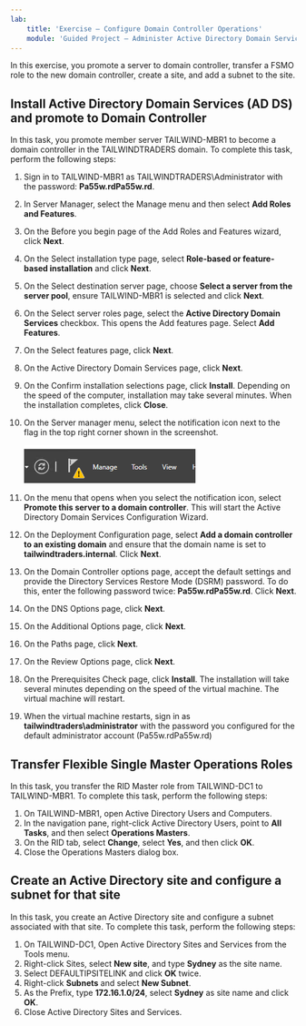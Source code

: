 ```yaml
---
lab:
    title: 'Exercise – Configure Domain Controller Operations'
    module: 'Guided Project – Administer Active Directory Domain Services'
---
```

In this exercise, you promote a server to domain controller, transfer a FSMO role to the new domain controller, create a site, and add a subnet to the site.

## Install Active Directory Domain Services (AD DS) and promote to Domain Controller

In this task, you promote member server TAILWIND-MBR1 to become a domain controller in the TAILWINDTRADERS domain. To complete this task, perform the following steps:

1.  Sign in to TAILWIND-MBR1 as TAILWINDTRADERS\\Administrator with the password: **Pa55w.rdPa55w.rd**.
2.  In Server Manager, select the Manage menu and then select **Add Roles and Features**.
3.  On the Before you begin page of the Add Roles and Features wizard, click **Next**.
4.  On the Select installation type page, select **Role-based or feature-based installation** and click **Next**.
5.  On the Select destination server page, choose **Select a server from the server pool**, ensure TAILWIND-MBR1 is selected and click **Next**.
6.  On the Select server roles page, select the **Active Directory Domain Services** checkbox. This opens the Add features page. Select **Add Features**.
7.  On the Select features page, click **Next**.
8.  On the Active Directory Domain Services page, click **Next**.
9.  On the Confirm installation selections page, click **Install**. Depending on the speed of the computer, installation may take several minutes. When the installation completes, click **Close**.
10. On the Server manager menu, select the notification icon next to the flag in the top right corner shown in the screenshot.
    
    ![Screenshot of the server manager menu with the alert icon displayed.](./Media/server-manager-menu.png)
    
13. On the menu that opens when you select the notification icon, select **Promote this server to a domain controller**. This will start the Active Directory Domain Services Configuration Wizard.
14. On the Deployment Configuration page, select **Add a domain controller to an existing domain** and ensure that the domain name is set to **tailwindtraders.internal**. Click **Next**.
15. On the Domain Controller options page, accept the default settings and provide the Directory Services Restore Mode (DSRM) password. To do this, enter the following password twice: **Pa55w.rdPa55w.rd**. Click **Next**.
16. On the DNS Options page, click **Next**.
17. On the Additional Options page, click **Next**.
18. On the Paths page, click **Next**.
19. On the Review Options page, click **Next**.
20. On the Prerequisites Check page, click **Install**. The installation will take several minutes depending on the speed of the virtual machine. The virtual machine will restart.
21. When the virtual machine restarts, sign in as **tailwindtraders\\administrator** with the password you configured for the default administrator account (Pa55w.rdPa55w.rd)

## Transfer Flexible Single Master Operations Roles

In this task, you transfer the RID Master role from TAILWIND-DC1 to TAILWIND-MBR1. To complete this task, perform the following steps:

1.  On TAILWIND-MBR1, open Active Directory Users and Computers.<br>
2.  In the navigation pane, right-click Active Directory Users, point to **All Tasks**, and then select **Operations Masters**.
3.  On the RID tab, select **Change**, select **Yes**, and then click **OK**.
4.  Close the Operations Masters dialog box.

## Create an Active Directory site and configure a subnet for that site

In this task, you create an Active Directory site and configure a subnet associated with that site. To complete this task, perform the following steps:

1.  On TAILWIND-DC1, Open Active Directory Sites and Services from the Tools menu.
2.  Right-click Sites, select **New site**, and type **Sydney** as the site name.
3.  Select DEFAULTIPSITELINK and click **OK** twice.
4.  Right-click **Subnets** and select **New Subnet**.
5.  As the Prefix, type **172.16.1.0/24**, select **Sydney** as site name and click **OK**.
6.  Close Active Directory Sites and Services.
